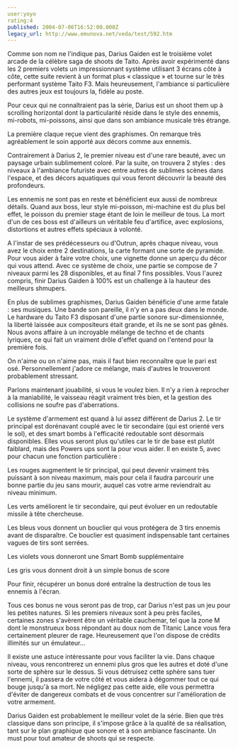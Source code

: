 ```yaml
---
user:yoyo
rating:4
published: 2004-07-06T16:52:00.000Z
legacy_url: http://www.emunova.net/veda/test/592.htm
---
```

Comme son nom ne l'indique pas, Darius Gaiden est le troisième volet arcade de la célèbre saga de shoots de Taito. Après avoir expérimenté dans les 2 premiers volets un impressionnant système utilisant 3 écrans côte à côte, cette suite revient à un format plus « classique » et tourne sur le très performant système Taito F3\. Mais heureusement, l'ambiance si particulière des autres jeux est toujours la, fidèle au poste.   

  

Pour ceux qui ne connaîtraient pas la série, Darius est un shoot them up à scrolling horizontal dont la particularité réside dans le style des ennemis, mi-robots, mi-poissons, ainsi que dans son ambiance musicale très étrange.   

  

La première claque reçue vient des graphismes. On remarque très agréablement le soin apporté aux décors comme aux ennemis.   

Contrairement à Darius 2, le premier niveau est d'une rare beauté, avec un paysage urbain sublimement coloré. Par la suite, on trouvera 2 styles : des niveaux à l'ambiance futuriste avec entre autres de sublimes scènes dans l'espace, et des décors aquatiques qui vous feront découvrir la beauté des profondeurs.  

  

Les ennemis ne sont pas en reste et bénéficient eux aussi de nombreux détails. Quand aux boss, leur style mi-poisson, mi-machine est du plus bel effet, le poisson du premier stage étant de loin le meilleur de tous. La mort d'un de ces boss est d'ailleurs un véritable feu d'artifice, avec explosions, distortions et autres effets spéciaux à volonté.   

A l'instar de ses prédécesseurs ou d'Outrun, après chaque niveau, vous avez le choix entre 2 destinations, la carte formant une sorte de pyramide. Pour vous aider à faire votre choix, une vignette donne un aperçu du décor qui vous attend. Avec ce système de choix, une partie se compose de 7 niveaux parmi les 28 disponibles, et au final 7 fins possibles. Vous l'aurez compris, finir Darius Gaiden à 100% est un challenge à la hauteur des meilleurs shmupers.  

  

  

En plus de sublimes graphismes, Darius Gaiden bénéficie d'une arme fatale : ses musiques. Une bande son pareille, il n'y en a pas deux dans le monde. Le hardware du Taito F3 disposant d'une partie sonore sur-dimensionnée, la liberté laissée aux compositeurs était grande, et ils ne se sont pas gênés. Nous avons affaire à un incroyable mélange de techno et de chants lyriques, ce qui fait un vraiment drôle d'effet quand on l'entend pour la première fois.  

On n'aime ou on n'aime pas, mais il faut bien reconnaître que le pari est osé. Personnellement j'adore ce mélange, mais d'autres le trouveront probablement stressant.   

  

  

Parlons maintenant jouabilité, si vous le voulez bien. Il n'y a rien à reprocher à la maniabilité, le vaisseau réagit vraiment très bien, et la gestion des collisions ne soufre pas d'aberrations.  

Le système d'armement est quand à lui assez différent de Darius 2\. Le tir principal est dorénavant couplé avec le tir secondaire (qui est orienté vers le sol), et des smart bombs à l'efficacité redoutable sont désormais disponibles. Elles vous seront plus qu'utiles car le tir de base est plutôt faiblard, mais des Powers ups sont la pour vous aider. Il en existe 5, avec pour chacun une fonction particulière :  

  

Les rouges augmentent le tir principal, qui peut devenir vraiment très puissant à son niveau maximum, mais pour cela il faudra parcourir une bonne partie du jeu sans mourir, auquel cas votre arme reviendrait au niveau minimum.  

Les verts améliorent le tir secondaire, qui peut évoluer en un redoutable missile à tête chercheuse.  

Les bleus vous donnent un bouclier qui vous protégera de 3 tirs ennemis avant de disparaître. Ce bouclier est quasiment indispensable tant certaines vagues de tirs sont serrées.  

Les violets vous donneront une Smart Bomb supplémentaire  

Les gris vous donnent droit à un simple bonus de score  

Pour finir, récupérer un bonus doré entraîne la destruction de tous les ennemis à l'écran.   

  

Tous ces bonus ne vous seront pas de trop, car Darius n'est pas un jeu pour les petites natures. Si les premiers niveaux sont à peu près faciles, certaines zones s'avèrent être un véritable cauchemar, tel que la zone M dont le monstrueux boss répondant au doux nom de Titanic Lance vous fera certainement pleurer de rage. Heureusement que l'on dispose de crédits illimités sur un émulateur...  

  

Il existe une astuce intéressante pour vous faciliter la vie. Dans chaque niveau, vous rencontrerez un ennemi plus gros que les autres et doté d'une sorte de sphère sur le dessus. Si vous détruisez cette sphère sans tuer l'ennemi, il passera de votre côté et vous aidera à dégommer tout ce qui bouge jusqu'à sa mort. Ne négligez pas cette aide, elle vous permettra d'éviter de dangereux combats et de vous concentrer sur l'amélioration de votre armement.  

  

Darius Gaiden est probablement le meilleur volet de la série. Bien que très classique dans son principe, il s'impose grâce à la qualité de sa réalisation, tant sur le plan graphique que sonore et à son ambiance fascinante. Un must pour tout amateur de shoots qui se respecte.